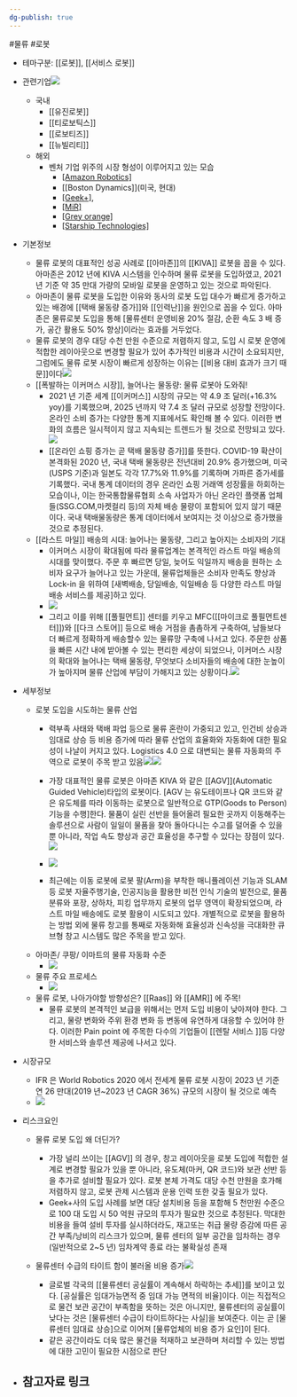 ```yaml
---
dg-publish: true
---
```

#물류 #로봇

- 테마구분: [[로봇]], [[서비스 로봇]]

- 관련기업![](https://i.imgur.com/aFhoTeK.png)

	- 국내
		- [[유진로봇]]
		- [[티로보틱스]]
		- [[로보티즈]]
		- [[뉴빌리티]] 
	- 해외
		- 벤처 기업 위주의 시장 형성이 이루어지고 있는 모습
			- [[Amazon Robotics]](미국)
			- [[Boston Dynamics]](미국, 현대)
			- [[Geek+]](중국),
			- [[MiR]](덴마크)
			- [[Grey orange]](인도)
			- [[Starship Technologies]](미국)


- 기본정보
	- 물류 로봇의 대표적인 성공 사례로 [[아마존]]의 [[KIVA]] 로봇을 꼽을 수 있다. 아마존은 2012 년에 KIVA 시스템을 인수하며 물류 로봇을 도입하였고, 2021 년 기준 약 35 만대 가량의 모바일 로봇을 운영하고 있는 것으로 파악된다. 
	- 아마존이 물류 로봇을 도입한 이유와 동사의 로봇 도입 대수가 빠르게 증가하고 있는 배경에 [[택배 물동량 증가]]와 [[인력난]]을 원인으로 꼽을 수 있다. 아마존은 물류로봇 도입을 통해 [물류센터 운영비용 20% 절감, 순환 속도 3 배 증가, 공간 활용도 50% 향상]이라는 효과를 거두었다. 
	- 물류 로봇의 경우 대당 수천 만원 수준으로 저렴하지 않고, 도입 시 로봇 운영에 적합한 레이아웃으로 변경할 필요가 있어 추가적인 비용과 시간이 소요되지만, 그럼에도 물류 로봇 시장이 빠르게 성장하는 이유는 [[비용 대비 효과가 크기 때문]]이다![](https://i.imgur.com/D4TAUE1.png)
	- [[폭발하는 이커머스 시장]], 늘어나는 물동량: 물류 로봇아 도와줘!
		- 2021 년 기준 세계 [[이커머스]] 시장의 규모는 약 4.9 조 달러(+16.3% yoy)를 기록했으며, 2025 년까지 약 7.4 조 달러 규모로 성장할 전망이다. 온라인 소비 증가는 다양한 통계 지표에서도 확인해 볼 수 있다. 이러한 변화의 흐름은 일시적이지 않고 지속되는 트렌드가 될 것으로 전망되고 있다.![](https://i.imgur.com/JshZFwB.png)
		-  [[온라인 쇼핑 증가는 곧 택배 물동량 증가]]를 뜻한다. COVID-19 확산이 본격화된 2020 년, 국내 택배 물동량은 전년대비 20.9% 증가했으며, 미국(USPS 기준)과 일본도 각각 17.7%와 11.9%를 기록하며 가파른 증가세를 기록했다. 국내 통계 데이터의 경우 온라인 쇼핑 거래액 성장률을 하회하는 모습이나, 이는 한국통합물류협회 소속 사업자가 아닌 온라인 플랫폼 업체들(SSG.COM,마켓컬리 등)의 자체 배송 물량이 포함되어 있지 않기 때문이다. 국내 택배물동량은 통계 데이터에서 보여지는 것 이상으로 증가했을 것으로 추정된다.
	- [[라스트 마일]] 배송의 시대: 늘어나는 물동량, 그리고 높아지는 소비자의 기대
		- 이커머스 시장이 확대됨에 따라 물류업계는 본격적인 라스트 마일 배송의 시대를 맞이했다. 주문 후 빠르면 당일, 늦어도 익일까지 배송을 원하는 소비자 요구가 늘어나고 있는 가운데, 물류업체들은 소비자 만족도 향상과 Lock-in 을 위하여 [새벽배송, 당일배송, 익일배송 등 다양한 라스트 마일배송 서비스를 제공]하고 있다. 
		- ![](https://i.imgur.com/SA7XYdf.png)
		- 그리고 이를 위해 [[풀필먼트]] 센터를 키우고 MFC([[마이크로 풀필먼트센터]])와 [[다크 스토어]] 등으로 배송 거점을 촘촘하게 구축하여, 남들보다 더 빠르게 정확하게 배송할수 있는 물류망 구축에 나서고 있다. 주문한 상품을 빠른 시간 내에 받아볼 수 있는 편리한 세상이 되었으나, 이커머스 시장의 확대와 늘어나는 택배 물동량, 무엇보다 소비자들의 배송에 대한 눈높이가 높아지며 물류 산업에 부담이 가해지고 있는 상황이다.![](https://i.imgur.com/lmh9DbP.png)



- 세부정보
	- 로봇 도입을 시도하는 물류 산업
		- 력부족 사태와 택배 파업 등으로 물류 혼란이 가중되고 있고, 인건비 상승과 임대료 상승 등 비용 증가에 따라 물류 산업의 효율화와 자동화에 대한 필요성이 나날이 커지고 있다. Logistics 4.0 으로 대변되는 물류 자동화의 주역으로 로봇이 주목 받고 있음![](https://i.imgur.com/YdHRkr1.png)![](https://i.imgur.com/K8mQzsM.png)

		- 가장 대표적인 물류 로봇은 아마존 KIVA 와 같은 [[AGV]](Automatic Guided Vehicle)타입의 로봇이다. [AGV 는 유도테이프나 QR 코드와 같은 유도체를 따라 이동하는 로봇으로 일반적으로 GTP(Goods to Person) 기능을 수행]한다. 물품이 실린 선반을 들어올려 필요한 곳까지 이동해주는 솔루션으로 사람이 일일이 물품을 찾아 돌아다니는 수고를 덜어줄 수 있을 뿐 아니라, 작업 속도 향상과 공간 효율성을 추구할 수 있다는 장점이 있다.![](https://i.imgur.com/EzU6PFR.png)
		- ![](https://i.imgur.com/q9N99AD.png)
		- 최근에는 이동 로봇에 로봇 팔(Arm)을 부착한 매니퓰레이션 기능과 SLAM 등 로봇 자율주행기술, 인공지능을 활용한 비전 인식 기술의 발전으로, 물품 분류와 포장, 상하차, 피킹 업무까지 로봇의 업무 영역이 확장되었으며, 라스트 마일 배송에도 로봇 활용이 시도되고 있다. 개별적으로 로봇을 활용하는 방법 외에 물류 창고를 통째로 자동화해 효율성과 신속성을 극대화한 큐브형 창고 시스템도 많은 주목을 받고 있다.
	- 아마존/ 쿠팡/ 이마트의 물류 자동화 수준
		- ![](https://i.imgur.com/YX9tcmY.png)
	- 물류 주요 프로세스
		- ![](https://i.imgur.com/EKGUH4n.png)
	- 물류 로봇, 나아가야할 방향성은? [[Raas]] 와 [[AMR]] 에 주목!
		- 물류 로봇의 본격적인 보급을 위해서는 먼저 도입 비용이 낮아져야 한다. 그리고, 물량 변화와 주위 환경 변화 등 변동에 유연하게 대응할 수 있어야 한다. 이러한 Pain point 에 주목한 다수의 기업들이 [[렌탈 서비스 ]]등 다양한 서비스와 솔루션 제공에 나서고 있다. 



- 시장규모
	- IFR 은 World Robotics 2020 에서 전세계 물류 로봇 시장이 2023 년 기준 연 26 만대(2019 년~2023 년 CAGR 36%) 규모의 시장이 될 것으로 예측
	- ![](https://i.imgur.com/ry55zFg.png)



- 리스크요인
	- 물류 로봇 도입 왜 더딘가?
		- 가장 널리 쓰이는 [[AGV]] 의 경우, 창고 레이아웃을 로봇 도입에 적합한 설계로 변경할 필요가 있을 뿐 아니라, 유도체(마커, QR 코드)와 보관 선반 등을 추가로 설비할 필요가 있다. 로봇 본체 가격도 대당 수천 만원을 호가해 저렴하지 않고, 로봇 관제 시스템과 운용 인력 또한 갖출 필요가 있다.
		- Geek+사의 도입 사례를 보면 대당 설치비용 등을 포함해 5 천만원 수준으로 100 대 도입 시 50 억원 규모의 투자가 필요한 것으로 추정된다. 막대한 비용을 들여 설비 투자를 실시하더라도, 재고또는 취급 물량 증감에 따른 공간 부족/낭비의 리스크가 있으며, 물류 센터의 일부 공간을 임차하는 경우(일반적으로 2~5 년) 임차계약 종료 라는 불확실성 존재
	- 물류센터 수급의 타이트 함이 불러올 비용 증가![](https://i.imgur.com/8s4919D.png)

		- 글로벌 각국의 [[물류센터 공실률이 계속해서 하락하는 추세]]를 보이고 있다. [공실률은 임대가능면적 중 임대 가능 면적의 비율]이다. 이는 직접적으로 물건 보관 공간이 부족함을 뜻하는 것은 아니지만, 물류센터의 공실률이 낮다는 것은 [물류센터 수급이 타이트하다는 사실]을 보여준다. 이는 곧 [물류센터 임대료 상승]으로 이어져 [물류업체의 비용 증가 요인]이 된다. 
		- 같은 공간이라도 더욱 많은 물건을 적재하고 보관하며 처리할 수 있는 방법에 대한 고민이 필요한 시점으로 판단






- 참고자료 링크
	- 

